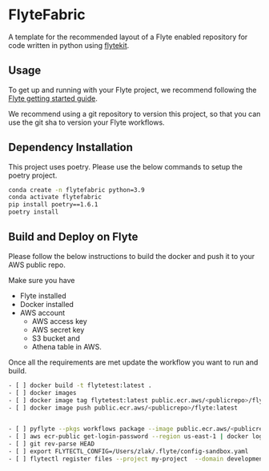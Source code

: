 # FlyteFabric

A template for the recommended layout of a Flyte enabled repository for code written in python using [flytekit](https://docs.flyte.org/projects/flytekit/en/latest/).

## Usage

To get up and running with your Flyte project, we recommend following the
[Flyte getting started guide](https://docs.flyte.org/en/latest/getting_started.html).

We recommend using a git repository to version this project, so that you can
use the git sha to version your Flyte workflows.

## Dependency Installation

This project uses poetry. Please use the below commands to setup the poetry project.

```bash
conda create -n flytefabric python=3.9
conda activate flytefabric
pip install poetry==1.6.1
poetry install
```

## Build and Deploy on Flyte

Please follow the below instructions to build the docker and push it to your AWS public repo.

Make sure you have 

- Flyte installed
- Docker installed
- AWS account
    - AWS access key 
    - AWS secret key 
    - S3 bucket and 
    - Athena table in AWS. 


Once all the requirements are met update the workflow you want to run and build. 

``` bash
- [ ] docker build -t flytetest:latest .  
- [ ] docker images
- [ ] docker image tag flytetest:latest public.ecr.aws/<publicrepo>/flyte:latest 
- [ ] docker image push public.ecr.aws/<publicrepo>/flyte:latest 


- [ ] pyflyte --pkgs workflows package --image public.ecr.aws/<publicrepo>/flyte:latest -f
- [ ] aws ecr-public get-login-password --region us-east-1 | docker login --username AWS --password-stdin public.ecr.aws/<publicrepo>
- [ ] git rev-parse HEAD 
- [ ] export FLYTECTL_CONFIG=/Users/zlak/.flyte/config-sandbox.yaml 
- [ ] flytectl register files --project my-project  --domain development  --archive flyte-package.tgz --version "${git rev-parse HEAD}"

```